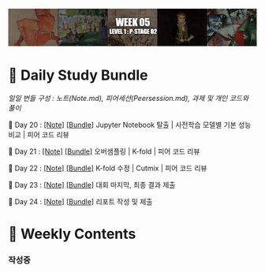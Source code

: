 [<p align="center"><img src="https://github.com/iamtrueline/Boostcamp_AI_Tech_Note/blob/main/images/week05.jpg" alt="week 05"></p>](https://github.com/iamtrueline/Boostcamp_AI_Tech_Note/tree/main/LEVEL1_P_2/week05.md "week 05")

# :notebook_with_decorative_cover: Daily Study Bundle

*일일 번들 구성 : 노트(Note.md), 피어세션(Peersession.md), 과제 및 개인 코드와 풀이*

🐙 Day 20 : [[Note]](https://github.com/iamtrueline/Boostcamp_AI_Tech_Note/tree/main/LEVEL1_P_2/Day20/Note.md "Day 20 Note") [[Bundle]](https://github.com/iamtrueline/Boostcamp_AI_Tech_Note/tree/main/LEVEL1_P_2/Day20 "Day 20") Jupyter Notebook 탈출 | 사전학습 모델별 기본 성능 비교 | 피어 코드 리뷰

🦑 Day 21 : [[Note]](https://github.com/iamtrueline/Boostcamp_AI_Tech_Note/tree/main/LEVEL1_P_2/Day21/Note.md "Day 21 Note") [[Bundle]](https://github.com/iamtrueline/Boostcamp_AI_Tech_Note/tree/main/LEVEL1_P_2/Day21 "Day 21") 오버샘플링 | K-fold | 피어 코드 리뷰

🦞 Day 22 : [[Note]](https://github.com/iamtrueline/Boostcamp_AI_Tech_Note/tree/main/LEVEL1_P_2/Day22/Note.md "Day 22 Note") [[Bundle]](https://github.com/iamtrueline/Boostcamp_AI_Tech_Note/tree/main/LEVEL1_P_2/Day22 "Day 22") K-fold 수정 | Cutmix | 피어 코드 리뷰

🦀 Day 23 : [[Note]](https://github.com/iamtrueline/Boostcamp_AI_Tech_Note/tree/main/LEVEL1_P_2/Day23/Note.md "Day 23 Note") [[Bundle]](https://github.com/iamtrueline/Boostcamp_AI_Tech_Note/tree/main/LEVEL1_P_2/Day23 "Day 23") 대회 마지막, 최종 결과 제출

🦐 Day 24 : [[Note]](https://github.com/iamtrueline/Boostcamp_AI_Tech_Note/tree/main/LEVEL1_P_2/Day24/Note.md "Day 24 Note") [[Bundle]](https://github.com/iamtrueline/Boostcamp_AI_Tech_Note/tree/main/LEVEL1_P_2/Day24 "Day 24") 리포트 작성 및 제출

# :date: Weekly Contents
### 작성중
